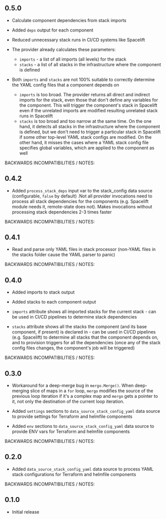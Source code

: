 ## 0.5.0

- Calculate component dependencies from stack imports
- Added `deps` output for each component
- Reduced unnecessary stack runs in CI/CD systems like Spacelift

- The provider already calculates these parameters:
    - `imports` - a list of all imports (all levels) for the stack
    - `stacks` - a list of all stacks in the infrastructure where the component is defined

- Both `imports` and `stacks` are not 100% suitable to correctly determine the YAML config files that a component depends on
    - `imports` is too broad. The provider returns all direct and indirect imports for the stack, even those that don't define any variables for the
      component. This will trigger the component's stack in Spacelift even if the unrelated imports are modified resulting unrelated stack runs in
      Spacelift
    - `stacks` is too broad and too narrow at the same time. On the one hand, it detects all stacks in the infrastructure where the component is
      defined, but we don't need to trigger a particular stack in Spacelift if some other top-level YAML stack configs are modified. On the other
      hand, it misses the cases where a YAML stack config file specifies global variables, which are applied to the component as well

BACKWARDS INCOMPATIBILITIES / NOTES:

## 0.4.2

- Added `process_stack_deps` input var to the stack_config data source (configurable, `false` by default) .Not all provider invocations need to
  process all stack dependencies for the components (e.g. Spacelift module needs it, remote-state does not). Makes invocations without processing
  stack dependencies 2-3 times faster

BACKWARDS INCOMPATIBILITIES / NOTES:

## 0.4.1

- Read and parse only YAML files in stack processor (non-YAML files in the stacks folder cause the YAML parser to panic)

BACKWARDS INCOMPATIBILITIES / NOTES:

## 0.4.0

- Added imports to stack output

- Added stacks to each component output

- `imports` attribute shows all imported stacks for the current stack - can be used in CI/CD pipelines to determine stack dependencies

- `stacks` attribute shows all the stacks the component (and its base component, if present) is declared in - can be used in CI/CD pipelines (e.g.
  Spacelift) to determine all stacks that the component depends on, and to provision triggers for all the dependencies (once any of the stack config
  files changes, the component's job will be triggered)

BACKWARDS INCOMPATIBILITIES / NOTES:

## 0.3.0

- Workaround for a deep-merge bug in `mergo.Merge()`. When deep-merging slice of maps in a `for` loop,
  `mergo` modifies the source of the previous loop iteration if it's a complex map and `mergo` gets a pointer to it, not only the destination of the
  current loop iteration.

- Added `settings` sections to `data_source_stack_config_yaml` data source to provide settings for Terraform and helmfile components

- Added `env` sections to `data_source_stack_config_yaml` data source to provide ENV vars for Terraform and helmfile components

BACKWARDS INCOMPATIBILITIES / NOTES:

## 0.2.0

- Added `data_source_stack_config_yaml` data source to process YAML stack configurations for Terraform and helmfile components

BACKWARDS INCOMPATIBILITIES / NOTES:

## 0.1.0

- Initial release
